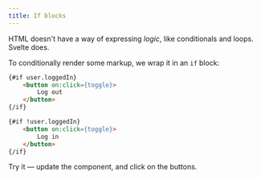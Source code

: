 ```yaml
---
title: If blocks
---
```


HTML doesn't have a way of expressing *logic*, like conditionals and loops. Svelte does.

To conditionally render some markup, we wrap it in an `if` block:

```html
{#if user.loggedIn}
	<button on:click={toggle}>
		Log out
	</button>
{/if}

{#if !user.loggedIn}
	<button on:click={toggle}>
		Log in
	</button>
{/if}
```

Try it — update the component, and click on the buttons.